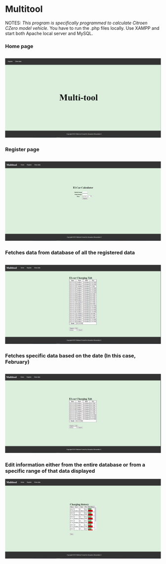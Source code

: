 # Multitool

NOTES:
*This program is specifically programmed to calculate Citroen CZero model vehicle.*
You have to run the .php files locally. Use XAMPP and start both Apache local server and MySQL.
<h3>Home page</h3>

![Pictures of the webapplication](images/image_1.PNG)
-------------------------------------------------------
<h3>Register page</h3>

![Pictures of the webapplication](images/image_2.PNG)
-------------------------------------------------------
<h3>Fetches data from database of all the registered data</h3>

![Pictures of the webapplication](images/image_3.PNG)
-------------------------------------------------------
<h3>Fetches specific data based on the date (In this case, February)</h3>

![Pictures of the webapplication](images/image_4.PNG)
-------------------------------------------------------
<h3>Edit information either from the entire database or from a specific range of that data displayed</h3>

![Pictures of the webapplication](images/image_5.PNG)

